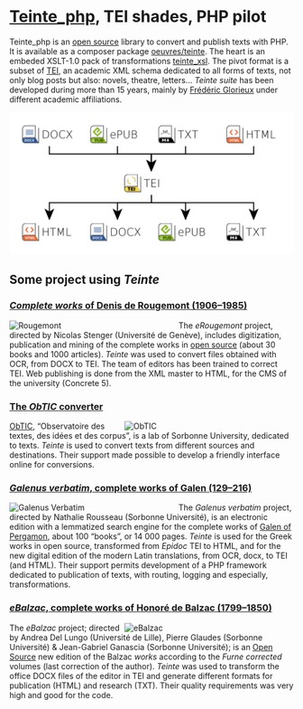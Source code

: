 # [Teinte_php](https://github.com/oeuvres/teinte_php), TEI shades, PHP pilot

Teinte_php is an [open source](https://github.com/oeuvres/teinte_php) library to convert and publish texts with PHP. It is available as a composer package [oeuvres/teinte](https://packagist.org/packages/oeuvres/teinte). The heart is an embeded XSLT-1.0 pack of transformations [teinte_xsl](https://github.com/oeuvres/teinte_xsl). The pivot format is a subset of [TEI](https://tei-c.org/release/docs/tei-p5-docs/en/html/REF-ELEMENTS.html), an academic XML schema dedicated to all forms of texts, not only blog posts but also: novels, theatre, letters… *Teinte suite* has been developed during more than 15 years, mainly by <a onmouseover="this.href='mailto'+'\x3A'+'frederic.glorieux'+'\x40'+'fictif.org'" href="#">Frédéric Glorieux</a> under different academic affiliations.

![Teinte xsl](docs/teinte_xsl.png)


## Some project using *Teinte*

### [*Complete works* of Denis de Rougemont (1906–1985)](https://www.unige.ch/rougemont/)

<a  href="https://www.unige.ch/rougemont/"><img width="300px" align="left" src="https://oeuvres.github.io/teinte/docs/rougemont_teinte.png"  alt="Rougemont"/></a> The *eRougemont* project, directed by Nicolas Stenger (Université de Genève), includes digitization, publication and mining of the complete works in [open source](https://github.com/erougemont/) (about 30 books and 1000 articles). *Teinte* was used to convert files obtained with OCR, from DOCX to TEI. The team of editors has been trained to correct TEI. Web publishing is done from the XML master to HTML, for the CMS of the university (Concrete 5). 


### [The *ObTIC* converter](https://obtic.huma-num.fr/teinte/)


<a href="https://obtic.huma-num.fr/teinte/"><img src="https://oeuvres.github.io/teinte/docs/obtic_teinte.png"  width="300px" align="right" alt="ObTIC"/></a> [ObTIC](https://obtic.sorbonne-universite.fr/), “Observatoire des textes, des idées et des corpus”, is a lab of Sorbonne University, dedicated to texts. *Teinte* is used to convert texts from different sources and destinations. Their support made possible to develop a friendly interface online for conversions.



### [*Galenus verbatim*, complete works of Galen (129–216)](https://galenus-verbatim.huma-num.fr/)

<a href="https://galenus-verbatim.huma-num.fr/"><img src="https://oeuvres.github.io/teinte/docs/galenus_teinte.png"  width="300px" align="left"  alt="Galenus Verbatim"/></a> The *Galenus verbatim* project, directed by Nathalie Rousseau (Sorbonne Université), is an electronic edition with a lemmatized search engine for the complete works of [Galen of Pergamon](https://en.wikipedia.org/wiki/Galen), about 100 “books”, or 14 000 pages. *Teinte* is used for the Greek works in open source, transformed from *Epidoc* TEI to HTML, and for the new digital edition of the modern Latin translations, from OCR, docx, to TEI (and HTML). Their support permits development of a PHP framework dedicated to publication of texts, with routing, logging and especially, transformations.


### [*eBalzac*, complete works of Honoré de Balzac (1799–1850)](https://www.ebalzac.com/)

<a href="https://www.ebalzac.com/"><img src="https://oeuvres.github.io/teinte/docs/ebalzac_teinte.png"  width="300px" align="right" alt="eBalzac"/></a> The *eBalzac* project; directed by Andrea Del Lungo (Université de Lille), Pierre Glaudes (Sorbonne Université) & Jean-Gabriel Ganascia (Sorbonne Université); is an  [Open Source](https://github.com/ebalzac/FC) new edition of the Balzac *works* according to the *Furne corrected* volumes (last correction of the author). *Teinte* was used to transform the office DOCX files of the editor in TEI and generate different formats for publication (HTML) and research (TXT). Their quality requirements was very high and good for the code.

